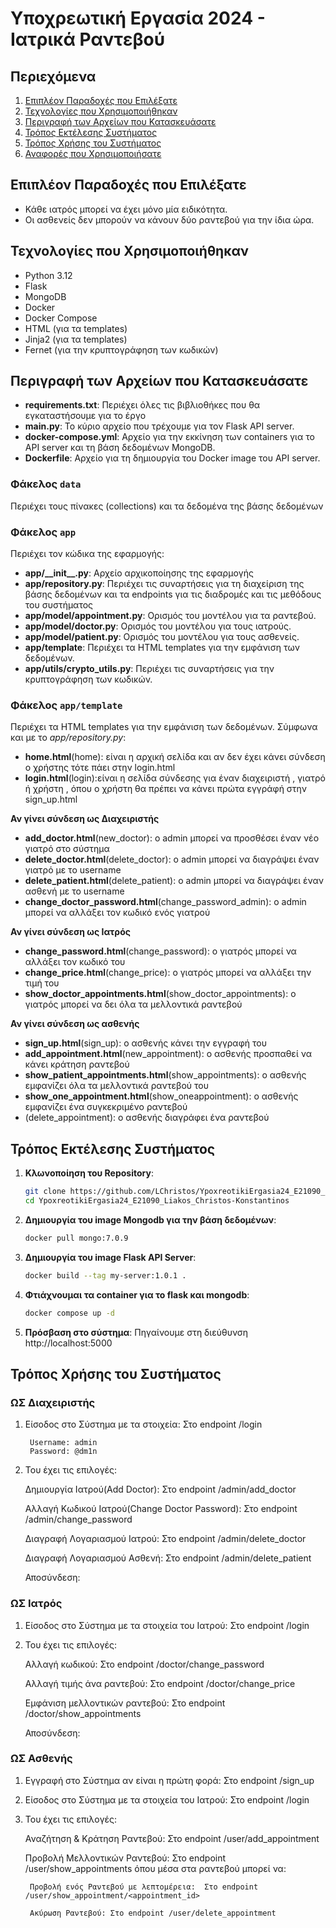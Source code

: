 # Υποχρεωτική Εργασία 2024 - Ιατρικά Ραντεβού

## Περιεχόμενα

1. [Επιπλέον Παραδοχές που Επιλέξατε](#επιπλέον-παραδοχές-που-επιλέξατε)
2. [Τεχνολογίες που Χρησιμοποιήθηκαν](#τεχνολογίες-που-χρησιμοποιήθηκαν)
3. [Περιγραφή των Αρχείων που Κατασκευάσατε](#περιγραφή-των-αρχείων-που-κατασκευάσατε)
4. [Τρόπος Εκτέλεσης Συστήματος](#τρόπος-εκτέλεσης-συστήματος)
5. [Τρόπος Χρήσης του Συστήματος](#τρόπος-χρήσης-του-συστήματος)
6. [Αναφορές που Χρησιμοποιήσατε](#αναφορές-που-χρησιμοποιήσατε)

## Επιπλέον Παραδοχές που Επιλέξατε

- Κάθε ιατρός μπορεί να έχει μόνο μία ειδικότητα.
- Οι ασθενείς δεν μπορούν να κάνουν δύο ραντεβού για την ίδια ώρα.

## Τεχνολογίες που Χρησιμοποιήθηκαν

- Python 3.12
- Flask
- MongoDB
- Docker
- Docker Compose
- HTML (για τα templates)
- Jinja2 (για τα templates)
- Fernet (για την κρυπτογράφηση των κωδικών)

## Περιγραφή των Αρχείων που Κατασκευάσατε

- **requirements.txt**: Περιέχει όλες τις βιβλιοθήκες που θα εγκαταστήσουμε για το έργο
- **main.py**: Το κύριο αρχείο που τρέχουμε για τον Flask API server.
- **docker-compose.yml**: Αρχείο για την εκκίνηση των containers για το API server και τη βάση δεδομένων MongoDB.
- **Dockerfile**: Αρχείο για τη δημιουργία του Docker image του API server.

### Φάκελος `data`

Περιέχει τους πίνακες (collections) και τα δεδομένα της βάσης δεδομένων

### Φάκελος `app`

Περιέχει τον κώδικα της εφαρμογής:

- **app/\_\_init\_\_.py**: Αρχείο αρχικοποίησης της εφαρμογής 
- **app/repository.py**: Περιέχει τις συναρτήσεις   για τη διαχείριση της βάσης δεδομένων και τα endpoints για τις διαδρομές  και τις μεθόδους του συστήματος
- **app/model/appointment.py**: Ορισμός του μοντέλου για τα ραντεβού.
- **app/model/doctor.py**: Ορισμός του μοντέλου για τους ιατρούς.
- **app/model/patient.py**: Ορισμός του μοντέλου για τους ασθενείς.
- **app/template**: Περιέχει τα HTML templates για την εμφάνιση των δεδομένων.
- **app/utils/crypto_utils.py**: Περιέχει τις συναρτήσεις για την κρυπτογράφηση των κωδικών.

### Φάκελος `app/template`

Περιέχει τα HTML templates για την εμφάνιση των δεδομένων. Σύμφωνα και με το *app/repository.py*:
- **home.html**(home): είναι η αρχική σελίδα και αν δεν έχει κάνει σύνδεση ο χρήστης τότε πάει στην login.html
- **login.html**(login):είναι η σελίδα σύνδεσης για έναν διαχειριστή , γιατρό ή χρήστη , όπου ο χρήστη θα πρέπει να κάνει πρώτα εγγράφή στην sign_up.html

**Αν γίνει σύνδεση ως Διαχειριστής**
- **add_doctor.html**(new_doctor): ο admin μπορεί να προσθέσει έναν νέο γιατρό στο σύστημα
- **delete_doctor.html**(delete_doctor): o admin μπορεί να διαγράψει έναν γιατρό με το username
- **delete_patient.html**(delete_patient): ο admin μπορεί να διαγράψει έναν ασθενή με το username
- **change_doctor_password.html**(change_password_admin): ο admin μπορεί να αλλάξει τον κωδικό ενός γιατρού

**Αν γίνει σύνδεση ως Ιατρός**
- **change_password.html**(change_password): o γιατρός μπορεί να αλλάξει τον κωδικό του 
- **change_price.html**(change_price): ο γιατρός μπορεί να αλλάξει την τιμή του 
- **show_doctor_appointments.html**(show_doctor_appointments): ο γιατρός μπορεί να δει όλα τα μελλοντικά ραντεβού

**Αν γίνει σύνδεση ως ασθενής**
- **sign_up.html**(sign_up): ο ασθενής κάνει την εγγραφή του
- **add_appointment.html**(new_appointment): ο ασθενής προσπαθεί να κάνει κράτηση ραντεβού
- **show_patient_appointments.html**(show_appointments): ο ασθενής εμφανίζει όλα τα μελλοντικά ραντεβού του
- **show_one_appointment.html**(show_oneappointment): ο ασθενής εμφανίζει ένα συγκεκριμένο ραντεβού
- (delete_appointment): ο ασθενής διαγράφει ένα ραντεβού


## Τρόπος Εκτέλεσης Συστήματος

1. **Κλωνοποίηση του Repository**:

   ```sh
   git clone https://github.com/LChristos/YpoxreotikiErgasia24_E21090_Liakos_Christos-Konstantinos.git
   cd YpoxreotikiErgasia24_E21090_Liakos_Christos-Konstantinos

2. **Δημιουργία του image Mongodb για την βάση δεδομένων**:
    ```sh
    docker pull mongo:7.0.9

3. **Δημιουργία του image Flask API Server**:
    ```sh
    docker build --tag my-server:1.0.1 .

4. **Φτιάχνουμαι τα container για το flask και mongodb**:
    ```sh
    docker compose up -d

5. **Πρόσβαση στο σύστημα**:
    Πηγαίνουμε στη διεύθυνση http://localhost:5000


## Τρόπος Χρήσης του Συστήματος

### ΩΣ Διαχειριστής
1. Είσοδος στο Σύστημα με τα στοιχεία: Στο endpoint /login

        Username: admin
        Password: @dm1n

2. Του έχει τις επιλογές:

    Δημιουργία Ιατρού(Add Doctor): Στο endpoint /admin/add_doctor

    Αλλαγή Κωδικού Ιατρού(Change Doctor Password): Στο endpoint /admin/change_password

    Διαγραφή Λογαριασμού Ιατρού: Στο endpoint /admin/delete_doctor
    
    Διαγραφή Λογαριασμού Ασθενή: Στο endpoint /admin/delete_patient

    Αποσύνδεση:

### ΩΣ Ιατρός
1. Είσοδος στο Σύστημα με τα στοιχεία του Ιατρού: Στο endpoint /login

2. Του έχει τις επιλογές:

    Αλλαγή κωδικού: Στο endpoint /doctor/change_password

    Αλλαγή τιμής άνα ραντεβού: Στο endpoint /doctor/change_price

    Εμφάνιση μελλοντικών ραντεβού: Στο endpoint /doctor/show_appointments

    Αποσύνδεση:

### ΩΣ Ασθενής
1. Εγγραφή στο Σύστημα αν είναι η πρώτη φορά: Στο endpoint /sign_up

2. Είσοδος στο Σύστημα με τα στοιχεία του Ιατρού: Στο endpoint /login

3. Του έχει τις επιλογές:

    Αναζήτηση & Κράτηση Ραντεβού: Στο endpoint /user/add_appointment

    Προβολή Μελλοντικών Ραντεβού: Στο endpoint /user/show_appointments
    όπου μέσα στα ραντεβού μπορεί να:

        Προβολή ενός Ραντεβού με λεπτομέρεια:  Στο endpoint /user/show_appointment/<appointment_id>

        Ακύρωση Ραντεβού: Στο endpoint /user/delete_appointment
    